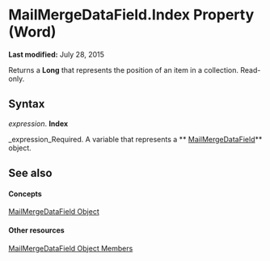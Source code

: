 
# MailMergeDataField.Index Property (Word)

 **Last modified:** July 28, 2015

Returns a  **Long** that represents the position of an item in a collection. Read-only.

## Syntax

 _expression_. **Index**

 _expression_Required. A variable that represents a  ** [MailMergeDataField](ec0b8657-2842-73d2-5686-9f81b67a1871.md)** object.


## See also


#### Concepts


 [MailMergeDataField Object](ec0b8657-2842-73d2-5686-9f81b67a1871.md)
#### Other resources


 [MailMergeDataField Object Members](ed04ea70-9dd8-baf4-acc4-f3091e20da50.md)
